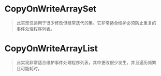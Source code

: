 # CopyOnWriteArraySet
> 此实现仅适用于很少修改但经常迭代的集。它非常适合维护必须防止重复的事件处理程序列表。

# CopyOnWriteArrayList
> 此实现非常适合维护事件处理程序列表，其中更改很少发生，并且遍历频繁且可能耗时。

